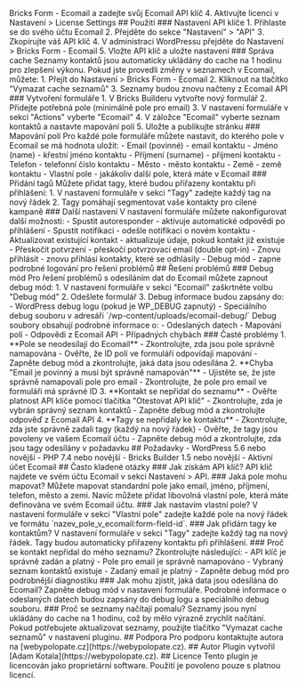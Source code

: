 <?php
/**
 * Bricks Form - Ecomail Integration
 *
 * Plugin pro WordPress, který integruje formuláře Bricks Builderu s Ecomail API.
 *
 * @package integrate-ecomail_bricks
 */

# Bricks Form - Ecomail Integration

Plugin pro WordPress, který integruje formuláře Bricks Builderu s Ecomail API.

## Popis

Tento plugin umožňuje odesílat data z formulářů vytvořených v Bricks Builderu přímo do Ecomail. Díky tomu můžete snadno sbírat kontakty a přidávat je do svých seznamů v Ecomail.

## Funkce

- Přidává akci "Ecomail" do nastavení formulářů v Bricks Builderu
- Dynamicky načítá seznamy kontaktů z vašeho Ecomail účtu
- Umožňuje mapovat pole formuláře na standardní i vlastní pole v Ecomail
- Podporuje přidávání tagů ke kontaktům
- Podporuje všechny základní možnosti Ecomail API (autoresponder, notifikace, aktualizace existujících kontaktů, atd.)
- Obsahuje licenční systém pro správu aktualizací a podpory
- Zahrnuje debug mód pro snadné řešení problémů
- Využívá cache pro seznamy kontaktů pro zlepšení výkonu

## Instalace

1. Nahrajte složku `integrate-ecomail-bricks` do adresáře `/wp-content/plugins/`
2. Aktivujte plugin v administraci WordPressu
3. Přejděte do Nastavení > Bricks Form - Ecomail a zadejte svůj Ecomail API klíč
4. Aktivujte licenci v Nastavení > License Settings

## Použití

### Nastavení API klíče

1. Přihlaste se do svého účtu Ecomail
2. Přejděte do sekce "Nastavení" > "API"
3. Zkopírujte váš API klíč
4. V administraci WordPressu přejděte do Nastavení > Bricks Form - Ecomail
5. Vložte API klíč a uložte nastavení

### Správa cache

Seznamy kontaktů jsou automaticky ukládány do cache na 1 hodinu pro zlepšení výkonu. Pokud jste provedli změny v seznamech v Ecomail, můžete:

1. Přejít do Nastavení > Bricks Form - Ecomail
2. Kliknout na tlačítko "Vymazat cache seznamů"
3. Seznamy budou znovu načteny z Ecomail API

### Vytvoření formuláře

1. V Bricks Builderu vytvořte nový formulář
2. Přidejte potřebná pole (minimálně pole pro email)
3. V nastavení formuláře v sekci "Actions" vyberte "Ecomail"
4. V záložce "Ecomail" vyberte seznam kontaktů a nastavte mapování polí
5. Uložte a publikujte stránku

### Mapování polí

Pro každé pole formuláře můžete nastavit, do kterého pole v Ecomail se má hodnota uložit:

- Email (povinné) - email kontaktu
- Jméno (name) - křestní jméno kontaktu
- Příjmení (surname) - příjmení kontaktu
- Telefon - telefonní číslo kontaktu
- Město - město kontaktu
- Země - země kontaktu
- Vlastní pole - jakákoliv další pole, která máte v Ecomail

### Přidání tagů

Můžete přidat tagy, které budou přiřazeny kontaktu při přihlášení:

1. V nastavení formuláře v sekci "Tagy" zadejte každý tag na nový řádek
2. Tagy pomáhají segmentovat vaše kontakty pro cílené kampaně

### Další nastavení

V nastavení formuláře můžete nakonfigurovat další možnosti:

- Spustit autoresponder - aktivuje automatické odpovědi po přihlášení
- Spustit notifikaci - odešle notifikaci o novém kontaktu
- Aktualizovat existující kontakt - aktualizuje údaje, pokud kontakt již existuje
- Přeskočit potvrzení - přeskočí potvrzovací email (double opt-in)
- Znovu přihlásit - znovu přihlásí kontakty, které se odhlásily
- Debug mód - zapne podrobné logování pro řešení problémů

## Řešení problémů

### Debug mód

Pro řešení problémů s odesíláním dat do Ecomail můžete zapnout debug mód:

1. V nastavení formuláře v sekci "Ecomail" zaškrtněte volbu "Debug mód"
2. Odešlete formulář
3. Debug informace budou zapsány do:
   - WordPress debug logu (pokud je WP_DEBUG zapnutý)
   - Speciálního debug souboru v adresáři `/wp-content/uploads/ecomail-debug/`

Debug soubory obsahují podrobné informace o:
- Odeslaných datech
- Mapování polí
- Odpovědi z Ecomail API
- Případných chybách

### Časté problémy

1. **Pole se neodesílají do Ecomail**
   - Zkontrolujte, zda jsou pole správně namapována
   - Ověřte, že ID polí ve formuláři odpovídají mapování
   - Zapněte debug mód a zkontrolujte, jaká data jsou odesílána

2. **Chyba "Email je povinný a musí být správně namapován"**
   - Ujistěte se, že jste správně namapovali pole pro email
   - Zkontrolujte, že pole pro email ve formuláři má správné ID

3. **Kontakt se nepřidal do seznamu**
   - Ověřte platnost API klíče pomocí tlačítka "Otestovat API klíč"
   - Zkontrolujte, zda je vybrán správný seznam kontaktů
   - Zapněte debug mód a zkontrolujte odpověď z Ecomail API

4. **Tagy se nepřidaly ke kontaktu**
   - Zkontrolujte, zda jste správně zadali tagy (každý na nový řádek)
   - Ověřte, že tagy jsou povoleny ve vašem Ecomail účtu
   - Zapněte debug mód a zkontrolujte, zda jsou tagy odesílány v požadavku

## Požadavky

- WordPress 5.6 nebo novější
- PHP 7.4 nebo novější
- Bricks Builder 1.5 nebo novější
- Aktivní účet Ecomail

## Často kladené otázky

### Jak získám API klíč?

API klíč najdete ve svém účtu Ecomail v sekci Nastavení > API.

### Jaká pole mohu mapovat?

Můžete mapovat standardní pole jako email, jméno, příjmení, telefon, město a zemi. Navíc můžete přidat libovolná vlastní pole, která máte definována ve svém Ecomail účtu.

### Jak nastavím vlastní pole?

V nastavení formuláře v sekci "Vlastní pole" zadejte každé pole na nový řádek ve formátu `nazev_pole_v_ecomail:form-field-id`.

### Jak přidám tagy ke kontaktům?

V nastavení formuláře v sekci "Tagy" zadejte každý tag na nový řádek. Tagy budou automaticky přiřazeny kontaktu při přihlášení.

### Proč se kontakt nepřidal do mého seznamu?

Zkontrolujte následující:
- API klíč je správně zadán a platný
- Pole pro email je správně namapováno
- Vybraný seznam kontaktů existuje
- Zadaný email je platný
- Zapněte debug mód pro podrobnější diagnostiku

### Jak mohu zjistit, jaká data jsou odesílána do Ecomail?

Zapněte debug mód v nastavení formuláře. Podrobné informace o odeslaných datech budou zapsány do debug logu a speciálního debug souboru.

### Proč se seznamy načítají pomalu?

Seznamy jsou nyní ukládány do cache na 1 hodinu, což by mělo výrazně zrychlit načítání. Pokud potřebujete aktualizovat seznamy, použijte tlačítko "Vymazat cache seznamů" v nastavení pluginu.

## Podpora

Pro podporu kontaktujte autora na [webypolopate.cz](https://webypolopate.cz).

## Autor

Plugin vytvořil [Adam Kotala](https://webypolopate.cz).

## Licence

Tento plugin je licencován jako proprietární software. Použití je povoleno pouze s platnou licencí.